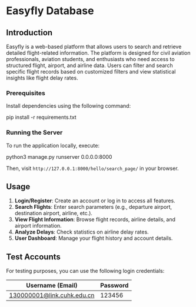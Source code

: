 # Easyfly Database

## Introduction

Easyfly is a web-based platform that allows users to search and retrieve detailed flight-related information. The platform is designed for civil aviation professionals, aviation students, and enthusiasts who need access to structured flight, airport, and airline data. Users can filter and search specific flight records based on customized filters and view statistical insights like flight delay rates.


### Prerequisites

 Install dependencies using the following command:

pip install -r requirements.txt

### Running the Server

To run the application locally, execute:

python3 manage.py runserver 0.0.0.0:8000

Then, visit `http://127.0.0.1:8000/hello/search_page/` in your browser.

## Usage

1. **Login/Register**: Create an account or log in to access all features.
2. **Search Flights**: Enter search parameters (e.g., departure airport, destination airport, airline, etc.).
3. **View Flight Information**: Browse flight records, airline details, and airport information.
4. **Analyze Delays**: Check statistics on airline delay rates.
5. **User Dashboard**: Manage your flight history and account details.

## Test Accounts

For testing purposes, you can use the following login credentials:

| Username (Email) | Password |
|------------------|----------|
| 130000001@link.cuhk.edu.cn | 123456 |
